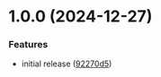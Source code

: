 # 1.0.0 (2024-12-27)


### Features

* initial release ([92270d5](https://github.com/seleb/gimme-font/commit/92270d5d969f2a4bfc404d2ce1b29e6446f8b1b4))
